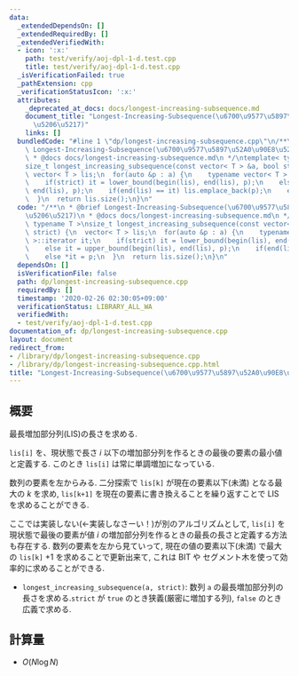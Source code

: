 ```yaml
---
data:
  _extendedDependsOn: []
  _extendedRequiredBy: []
  _extendedVerifiedWith:
  - icon: ':x:'
    path: test/verify/aoj-dpl-1-d.test.cpp
    title: test/verify/aoj-dpl-1-d.test.cpp
  _isVerificationFailed: true
  _pathExtension: cpp
  _verificationStatusIcon: ':x:'
  attributes:
    _deprecated_at_docs: docs/longest-increasing-subsequence.md
    document_title: "Longest-Increasing-Subsequence(\u6700\u9577\u5897\u52A0\u90E8\
      \u5206\u5217)"
    links: []
  bundledCode: "#line 1 \"dp/longest-increasing-subsequence.cpp\"\n/**\n * @brief\
    \ Longest-Increasing-Subsequence(\u6700\u9577\u5897\u52A0\u90E8\u5206\u5217)\n\
    \ * @docs docs/longest-increasing-subsequence.md\n */\ntemplate< typename T >\n\
    size_t longest_increasing_subsequence(const vector< T > &a, bool strict) {\n \
    \ vector< T > lis;\n  for(auto &p : a) {\n    typename vector< T >::iterator it;\n\
    \    if(strict) it = lower_bound(begin(lis), end(lis), p);\n    else it = upper_bound(begin(lis),\
    \ end(lis), p);\n    if(end(lis) == it) lis.emplace_back(p);\n    else *it = p;\n\
    \  }\n  return lis.size();\n}\n"
  code: "/**\n * @brief Longest-Increasing-Subsequence(\u6700\u9577\u5897\u52A0\u90E8\
    \u5206\u5217)\n * @docs docs/longest-increasing-subsequence.md\n */\ntemplate<\
    \ typename T >\nsize_t longest_increasing_subsequence(const vector< T > &a, bool\
    \ strict) {\n  vector< T > lis;\n  for(auto &p : a) {\n    typename vector< T\
    \ >::iterator it;\n    if(strict) it = lower_bound(begin(lis), end(lis), p);\n\
    \    else it = upper_bound(begin(lis), end(lis), p);\n    if(end(lis) == it) lis.emplace_back(p);\n\
    \    else *it = p;\n  }\n  return lis.size();\n}\n"
  dependsOn: []
  isVerificationFile: false
  path: dp/longest-increasing-subsequence.cpp
  requiredBy: []
  timestamp: '2020-02-26 02:30:05+09:00'
  verificationStatus: LIBRARY_ALL_WA
  verifiedWith:
  - test/verify/aoj-dpl-1-d.test.cpp
documentation_of: dp/longest-increasing-subsequence.cpp
layout: document
redirect_from:
- /library/dp/longest-increasing-subsequence.cpp
- /library/dp/longest-increasing-subsequence.cpp.html
title: "Longest-Increasing-Subsequence(\u6700\u9577\u5897\u52A0\u90E8\u5206\u5217)"
---
```

## 概要

最長増加部分列(LIS)の長さを求める.

`lis[i]` を、現状態で長さ $i$ 以下の増加部分列を作るときの最後の要素の最小値と定義する. このとき `lis[i]` は常に単調増加になっている.

数列の要素を左からみる. 二分探索で `lis[k]` が現在の要素以下(未満) となる最大の $k$ を求め, `lis[k+1]` を現在の要素に書き換えることを繰り返すことで LIS を求めることができる.

ここでは実装しない(←実装しなさーい！)が別のアルゴリズムとして, `lis[i]` を現状態で最後の要素が値 $i$ の増加部分列を作るときの最長の長さと定義する方法も存在する. 数列の要素を左から見ていって, 現在の値の要素以下(未満) で最大の `lis[k]` $+ 1$ を求めることで更新出来て, これは BIT や セグメント木を使って効率的に求めることができる.

* `longest_increasing_subsequence(a, strict)`: 数列 `a` の最長増加部分列の長さを求める.`strict` が `true` のとき狭義(厳密に増加する列), `false` のとき広義で求める.

## 計算量

* $O(N \log N)$
